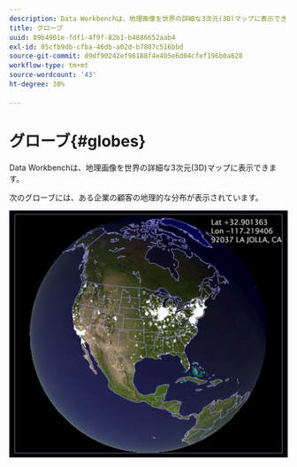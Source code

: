 ```yaml
---
description: Data Workbenchは、地理画像を世界の詳細な3次元(3D)マップに表示できます。
title: グローブ
uuid: 89b4901e-fdf1-4f9f-82b1-b4886652aab4
exl-id: 85cfb9db-cfba-46db-a02d-b7807c516bbd
source-git-commit: d9df90242ef96188f4e4b5e6d04cfef196b0a628
workflow-type: tm+mt
source-wordcount: '43'
ht-degree: 30%

---
```


# グローブ{#globes}

Data Workbenchは、地理画像を世界の詳細な3次元(3D)マップに表示できます。

次のグローブには、ある企業の顧客の地理的な分布が表示されています。

![](assets/vis_Globe_RollOverLatLong.png)
